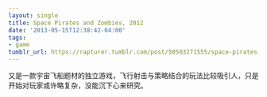 ```yaml
---
layout: single
title: Space Pirates and Zombies, 2012
date: '2013-05-15T12:38:42-04:00'
tags:
- game
tumblr_url: https://rapturer.tumblr.com/post/50503271555/space-pirates-and-zombies-2012
---
```

又是一款宇宙飞船题材的独立游戏，飞行射击与策略结合的玩法比较吸引人，只是开始对玩家或许略复杂，没能沉下心来研究。

